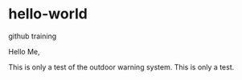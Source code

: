 # hello-world
github training

Hello Me,

This is only a test of the outdoor warning system. This is only a test.

